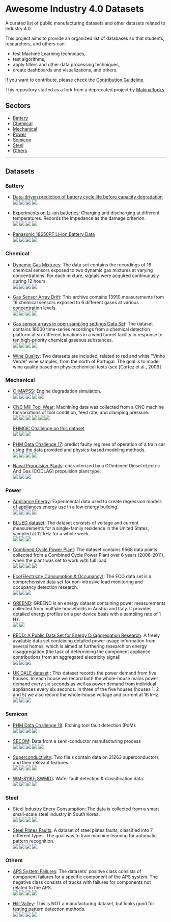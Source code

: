  # Awesome Industry 4.0 Datasets

A curated list of public manufacturing datasets and other datasets related to Industry 4.0.

This project aims to provide an organized list of databases so that students, researchers, and others can:
* test Machine Learning techniques,
* test algorithms,
* apply filters and other data processing techniques,
* create dashboards and visualizations, and others.

if you want to contribute, please check the [Contribution Guideline](<https://github.com/i40a/awesome-industry40-datasets/tree/master/contribution.md>).

This repository started as a fork from a deprecated project by [MakinaRocks](https://github.com/makinarocks/awesome-industrial-machine-datasets).


## Sectors
- [Battery](#battery)
- [Chemical](#chemical)
- [Mechanical](#mechanical)
- [Power](#power)
- [Semicon](#semicon)
- [Steel](#steel)
- [Others](#others)

---

## Datasets

### Battery  
- [Data-driven prediction of battery cycle life before capacity degradation](<datasets/Battery/Data-driven prediction of battery cycle life before capacity degradation/README.md>)    
  ![](https://img.shields.io/badge/sector-battery-ff69b4.svg) 
  ![](https://img.shields.io/badge/labeled-no-red.svg) 
  ![](https://img.shields.io/badge/time--series-yes-blue.svg)
  ![](<https://img.shields.io/badge/simulation-no-red.svg>)

- [Experiments on Li-ion batteries](<datasets/Battery/Experiments on Li-ion batteries/README.md>): Charging and discharging at different temperatures. Records the impedance as the damage criterion.              
  ![](https://img.shields.io/badge/sector-battery-ff69b4.svg)
  ![](https://img.shields.io/badge/labeled-no-red.svg)
  ![](https://img.shields.io/badge/time--series-yes-blue.svg)
  ![](<https://img.shields.io/badge/simulation-no-red.svg>)

- [Panasonic 18650PF Li-ion Battery Data](<datasets/Battery/Panasonic 18650PF Li-ion Battery Data/README.md>)     
  ![](https://img.shields.io/badge/sector-battery-ff69b4.svg)
  ![](https://img.shields.io/badge/labeled-no-red.svg)
  ![](https://img.shields.io/badge/time--series-yes-blue.svg)
  ![](<https://img.shields.io/badge/simulation-no-red.svg>)


### Chemical  
- [Dynamic Gas Mixtures](<datasets/Chemical/Dynamic Gas Mixtures/README.md>): The data set contains the recordings of 16 chemical sensors exposed to two dynamic gas mixtures at varying concentrations. For each mixture, signals were acquired continuously during 12 hours.     
  ![](https://img.shields.io/badge/sector-chemical-red.svg)
  ![](https://img.shields.io/badge/labeled-yes-blue.svg)
  ![](https://img.shields.io/badge/time--series-yes-blue.svg)
  ![](<https://img.shields.io/badge/simulation-yes-blue.svg>)

- [Gas Sensor Array Drift](<datasets/Chemical/Gas Sensor Array Drift/README.md>): This archive contains 13910 measurements from 16 chemical sensors exposed to 6 different gases at various concentration levels.  
  ![](https://img.shields.io/badge/sector-chemical-red.svg)
  ![](https://img.shields.io/badge/labeled-yes-blue.svg)
  ![](https://img.shields.io/badge/time--series-yes-blue.svg)
  ![](<https://img.shields.io/badge/simulation-yes-blue.svg>)

- [Gas sensor arrays in open sampling settings Data Set](<datasets/Chemical/Gas sensor arrays in open sampling settings/README.md>): The dataset contains 18000 time-series recordings from a chemical detection platform at six different locations in a wind tunnel facility in response to ten high-priority chemical gaseous substances.  
  ![](https://img.shields.io/badge/sector-chemical-red.svg)
  ![](https://img.shields.io/badge/labeled-yes-blue.svg)
  ![](https://img.shields.io/badge/time--series-yes-blue.svg)
  ![](<https://img.shields.io/badge/simulation-yes-blue.svg>)

- [Wine Quality](<datasets/Chemical/Wine Quality/README.md>): Two datasets are included, related to red and white "Vinho Verde" wine samples, from the north of Portugal. The goal is to model wine quality based on physicochemical tests (see [Cortez et al., 2009]

### Mechanical
- [C-MAPSS](<datasets/Mechanical/C-MAPSS/README.md>): Engine degradation simulation.  
  ![](https://img.shields.io/badge/sector-mechanical-purple.svg)
  ![](https://img.shields.io/badge/labeled-implicit-green.svg)
  ![](https://img.shields.io/badge/time--series-yes-blue.svg)
  ![](<https://img.shields.io/badge/simulation-yes-blue.svg>)
  ![](https://img.shields.io/badge/time--to--failure-gray.svg)

- [CNC Mill Tool Wear](<datasets/Mechanical/CNC Mill Tool Wear/README.md>): Machining data was collected from a CNC machine for variations of tool condition, feed rate, and clamping pressure.  
  ![](https://img.shields.io/badge/sector-mechanical-purple.svg)
  ![](https://img.shields.io/badge/labeled-meta--only-yellow.svg)
  ![](https://img.shields.io/badge/time--series-yes-blue.svg)
  ![](<https://img.shields.io/badge/simulation-yes-blue.svg>)
  ![](https://img.shields.io/badge/tool_wear_detection-gray.svg)
  ![](https://img.shields.io/badge/detection_of_inadequate_clamping-gray.svg)

  [PHM08: Challenge on this dataset](<datasets/Mechanical/Naval Propulsion Plants/README.md>)   
  ![](https://img.shields.io/badge/competition-gray.svg)
  ![](https://img.shields.io/badge/scoring_and_ranking-gray.svg)
  ![](<https://img.shields.io/badge/simulation-yes-blue.svg>)

- [PHM Data Challenge 17](<datasets/Mechanical/PHM Data Challenge 17/README.md>): predict faulty regimes of operation of a train car using the data provided and physics-based modeling methods.   
  ![](https://img.shields.io/badge/sector-mechanical-purple.svg)
  ![](https://img.shields.io/badge/labeled-implicit-green.svg)
  ![](https://img.shields.io/badge/time--series-yes-blue.svg)
  ![](<https://img.shields.io/badge/simulation-yes-blue.svg>)

- [Naval Propulsion Plants](<datasets/Mechanical/PHM08 Challenge on this dataset/README.md>): characterized by a COmbined Diesel eLectric And Gas (CODLAG) propulsion plant type.   
  ![](https://img.shields.io/badge/sector-mechanical-purple.svg)
  ![](https://img.shields.io/badge/labeled-yes-blue.svg)
  ![](https://img.shields.io/badge/time--series-no-red.svg)        


### Power
- [Appliance Energy](<datasets/Power/Appliance Energy/README.md>): Experimental data used to create regression models of appliances energy use in a low energy building.  
  ![](https://img.shields.io/badge/sector-power-lightblue.svg)
  ![](https://img.shields.io/badge/labeled-yes-blue.svg)
  ![](https://img.shields.io/badge/time--series-yes-blue.svg)
  ![](https://img.shields.io/badge/house_environment-gray.svg)

- [BLUED dataset](<datasets/Power/BLUE dataset/README.md>):  The dataset consists of voltage and current measurements for a single-family residence in the United States, sampled at 12 kHz for a whole week.      
  ![](https://img.shields.io/badge/sector-power-lightblue.svg)
  ![](https://img.shields.io/badge/labeled-yes-blue.svg)
  ![](https://img.shields.io/badge/time--series-yes-blue.svg)

- [Combined Cycle Power Plant](<datasets/Power/Combined Cycle Power Plant/README.md>): The dataset contains 9568 data points collected from a Combined Cycle Power Plant over 6 years (2006-2011), when the plant was set to work with full load.      
  ![](https://img.shields.io/badge/sector-power-skyblue.svg)
  ![](https://img.shields.io/badge/labeled-yes-blue.svg)
  ![](https://img.shields.io/badge/time--series-no-red.svg)
  ![](<https://img.shields.io/badge/simulation-no-red.svg>)

- [Eco(Electricity Consumption & Occupancy)](<datasets/Power/ECO dataset/README.md>): The ECO data set is a comprehensive data set for non-intrusive load monitoring and occupancy detection research.      
  ![](https://img.shields.io/badge/sector-power-lightblue.svg)
  ![](https://img.shields.io/badge/labeled-yes-blue.svg)
  ![](https://img.shields.io/badge/time--series-yes-blue.svg)

- [GREEND](<datasets/Power/GREEND/README.md>): GREEND is an energy dataset containing power measurements collected from multiple households in Austria and Italy. It provides detailed energy profiles on a per device basis with a sampling rate of 1 Hz.   
  ![](https://img.shields.io/badge/sector-power-lightblue.svg)
  ![](https://img.shields.io/badge/labeled-implicit-green.svg)

- [REDD: A Public Data Set for Energy Disaggregation Research](<datasets/Power/REDD/README.md>):  A freely available data set containing detailed power usage information from several homes, which is aimed at furthering research on energy disaggregation (the task of determining the component appliance contributions from an aggregated electricity signal)        
  ![](https://img.shields.io/badge/sector-power-lightblue.svg)
  ![](https://img.shields.io/badge/labeled-yes-blue.svg)
  ![](https://img.shields.io/badge/time--series-yes-blue.svg)

- [UK DALE dataset](<datasets/Power/UK ERC dataset/README.md>) : This dataset records the power demand from five houses. In each house we record both the whole-house mains power demand every six seconds as well as power demand from individual appliances every six seconds. In three of the five houses (houses 1, 2 and 5) we also record the whole-house voltage and current at 16 kHz.     
  ![](https://img.shields.io/badge/sector-power-lightblue.svg)
  ![](https://img.shields.io/badge/labeled-yes-blue.svg)
  ![](https://img.shields.io/badge/time--series-yes-blue.svg)


### Semicon
- [PHM Data Challenge 18](<datasets/Semicon/PHM Data Challenge 18/README.md>): Etching tool fault detection (PdM).  
  ![](https://img.shields.io/badge/sector-semicon-blue.svg)
  ![](https://img.shields.io/badge/labeled-yes-blue.svg)
  ![](https://img.shields.io/badge/time--series-yes-blue.svg)
  ![](<https://img.shields.io/badge/simulation-no-red.svg>)

- [SECOM](<datasets/Semicon/SECOM/README.md>): Data from a semi-conductor manufacturing process  
  ![](https://img.shields.io/badge/sector-semicon-blue.svg)
  ![](https://img.shields.io/badge/labeled-yes-blue.svg)
  ![](https://img.shields.io/badge/time--series-yes-blue.svg) ![](<https://img.shields.io/badge/simulation-no-red.svg>)
  ![](https://img.shields.io/badge/feature_selection-gray.svg)

- [Superconductivity](<datasets/Semicon/Superconductivity Dataset/README.md>): Two file s contain data on 21263 superconductors and their relevant features.  
  ![](https://img.shields.io/badge/sector-semicon-blue.svg)
  ![](https://img.shields.io/badge/labeled-yes-blue.svg)
  ![](https://img.shields.io/badge/time--series-no-red.svg)
  ![](<https://img.shields.io/badge/simulation-no-red.svg>)

- [WM-811K(LSWMD)](<datasets/Semicon/WM-811K(LSWMD)/README.md>): Wafer fault detection & classification data.  
  ![](https://img.shields.io/badge/sector-semicon-blue.svg)
  ![](https://img.shields.io/badge/labeled-yes-blue.svg)
  ![](https://img.shields.io/badge/time--series-no-red.svg)
  ![](<https://img.shields.io/badge/simulation-no-red.svg>)

### Steel
- [Steel Industry Enery Consumption](<datasets/Steel/Steel Industry Energy Consumption>): The data is collected from a smart small-scale steel industry in South Korea.  
  ![](https://img.shields.io/badge/sector-steel-lightgray.svg)
  ![](https://img.shields.io/badge/labeled-yes-blue.svg)
  ![](https://img.shields.io/badge/time--series-no-red.svg)
  ![](https://img.shields.io/badge/fault_classification-gray.svg)

- [Steel Plates Faults](<datasets/Steel/Steel Plates Faults/README.md>): A dataset of steel plates faults, classified into 7 different types. The goal was to train machine learning for automatic pattern recognition.    
  ![](https://img.shields.io/badge/sector-steel-lightgray.svg)
  ![](https://img.shields.io/badge/labeled-yes-blue.svg)
  ![](https://img.shields.io/badge/time--series-no-red.svg)
  ![](https://img.shields.io/badge/fault_classification-gray.svg)


### Others
- [APS System Failures](<datasets/Others/APS System Failures/README.md>): The datasets' positive class consists of component failures for a specific component of the APS system. The negative class consists of trucks with failures for components not related to the APS.  
  ![](https://img.shields.io/badge/sector-etc-333333.svg)
  ![](https://img.shields.io/badge/labeled-yes-blue.svg)
  ![](https://img.shields.io/badge/time--series-no-red.svg)
  ![](https://img.shields.io/badge/failure_classification-gray.svg)

- [Hill-Valley](<datasets/Others/Hill-Valley/README.md>): This is NOT a manufacturing dataset, but looks good for testing pattern detection methods.  
  ![](https://img.shields.io/badge/sector-etc-333333.svg)
  ![](https://img.shields.io/badge/labeled-yes-blue.svg)
  ![](https://img.shields.io/badge/time--series-no-red.svg)
  ![](https://img.shields.io/badge/hill--valley_classification-gray.svg)